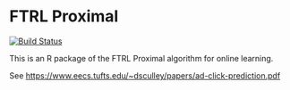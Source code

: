 # FTRL Proximal
[![Build Status](https://travis-ci.org/while/FTRLProximal.svg?branch=master)](https://travis-ci.org/while/FTRLProximal)

This is an R package of the FTRL Proximal algorithm for online learning.

See https://www.eecs.tufts.edu/~dsculley/papers/ad-click-prediction.pdf

